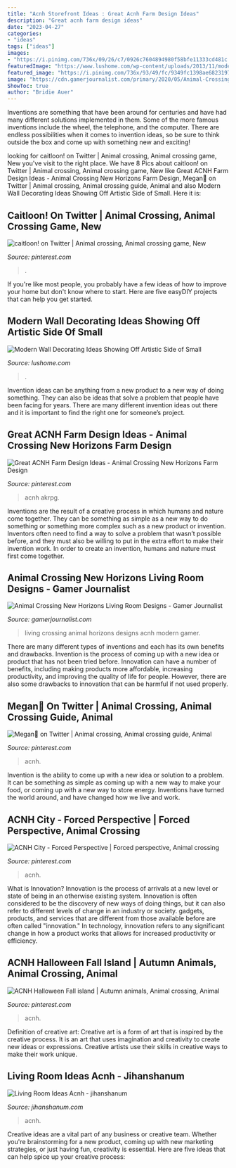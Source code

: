 ```yaml
---
title: "Acnh Storefront Ideas : Great Acnh Farm Design Ideas"
description: "Great acnh farm design ideas"
date: "2023-04-27"
categories:
- "ideas"
tags: ["ideas"]
images:
- "https://i.pinimg.com/736x/09/26/c7/0926c7604894980f58bfe11333cd481c.jpg"
featuredImage: "https://www.lushome.com/wp-content/uploads/2013/11/modern-wall-decoration-interior-decorating-malamen-6.jpg"
featured_image: "https://i.pinimg.com/736x/93/49/fc/9349fc1398ae6823197d1eb9104363bb.jpg"
image: "https://cdn.gamerjournalist.com/primary/2020/05/Animal-Crossing-New-Horizons-Living-Room-Designs-Modern-Living-Room.jpg"
ShowToc: true
author: "Bridie Auer"
---
```



Inventions are something that have been around for centuries and have had many different solutions implemented in them. Some of the more famous inventions include the wheel, the telephone, and the computer. There are endless possibilities when it comes to invention ideas, so be sure to think outside the box and come up with something new and exciting!

	

		
looking for caitloon! on Twitter | Animal crossing, Animal crossing game, New you've visit to the right place. We have 8 Pics about caitloon! on Twitter | Animal crossing, Animal crossing game, New like Great ACNH Farm Design Ideas - Animal Crossing New Horizons Farm Design, Megan🌾 on Twitter | Animal crossing, Animal crossing guide, Animal and also Modern Wall Decorating Ideas Showing Off Artistic Side of Small. Here it is:
		
    
## Caitloon! On Twitter | Animal Crossing, Animal Crossing Game, New

<img loading=lazy src="https://i.pinimg.com/736x/6e/5e/2b/6e5e2b47e23c3388d99e103d3fb7be33.jpg" onerror="this.onerror=null;this.src='https://tse2.mm.bing.net/th?id=OIP.66xGdi7ybMRWGb_qGZtVWwHaEK&amp;pid=15.1';" alt="caitloon! on Twitter | Animal crossing, Animal crossing game, New">

_Source: pinterest.com_

>. 

	

If you're like most people, you probably have a few ideas of how to improve your home but don't know where to start. Here are five easyDIY projects that can help you get started.

    
## Modern Wall Decorating Ideas Showing Off Artistic Side Of Small

<img loading=lazy src="https://www.lushome.com/wp-content/uploads/2013/11/modern-wall-decoration-interior-decorating-malamen-6.jpg" onerror="this.onerror=null;this.src='https://tse1.mm.bing.net/th?id=OIP._BK7GbIgTVuZbTESDzU2mwHaEw&amp;pid=15.1';" alt="Modern Wall Decorating Ideas Showing Off Artistic Side of Small">

_Source: lushome.com_

>. 

	

Invention ideas can be anything from a new product to a new way of doing something. They can also be ideas that solve a problem that people have been facing for years. There are many different invention ideas out there and it is important to find the right one for someone’s project.

    
## Great ACNH Farm Design Ideas - Animal Crossing New Horizons Farm Design

<img loading=lazy src="https://i.pinimg.com/736x/93/49/fc/9349fc1398ae6823197d1eb9104363bb.jpg" onerror="this.onerror=null;this.src='https://tse3.mm.bing.net/th?id=OIP.HKPWo_BPWOjg2dJLS8XySwHaEK&amp;pid=15.1';" alt="Great ACNH Farm Design Ideas - Animal Crossing New Horizons Farm Design">

_Source: pinterest.com_

>acnh akrpg. 

	

Inventions are the result of a creative process in which humans and nature come together. They can be something as simple as a new way to do something or something more complex such as a new product or invention. Inventors often need to find a way to solve a problem that wasn’t possible before, and they must also be willing to put in the extra effort to make their invention work. In order to create an invention, humans and nature must first come together.

    
## Animal Crossing New Horizons Living Room Designs - Gamer Journalist

<img loading=lazy src="https://cdn.gamerjournalist.com/primary/2020/05/Animal-Crossing-New-Horizons-Living-Room-Designs-Modern-Living-Room.jpg" onerror="this.onerror=null;this.src='https://tse3.mm.bing.net/th?id=OIP.YMb_e4qjB6YfR1uvTj6VAgHaEK&amp;pid=15.1';" alt="Animal Crossing New Horizons Living Room Designs - Gamer Journalist">

_Source: gamerjournalist.com_

>living crossing animal horizons designs acnh modern gamer. 

	

There are many different types of inventions and each has its own benefits and drawbacks.
Invention is the process of coming up with a new idea or product that has not been tried before. Innovation can have a number of benefits, including making products more affordable, increasing productivity, and improving the quality of life for people. However, there are also some drawbacks to innovation that can be harmful if not used properly.

    
## Megan🌾 On Twitter | Animal Crossing, Animal Crossing Guide, Animal

<img loading=lazy src="https://i.pinimg.com/736x/09/26/c7/0926c7604894980f58bfe11333cd481c.jpg" onerror="this.onerror=null;this.src='https://tse1.mm.bing.net/th?id=OIP.TCQA9AtC9MLfNT_XV_AWewHaEK&amp;pid=15.1';" alt="Megan🌾 on Twitter | Animal crossing, Animal crossing guide, Animal">

_Source: pinterest.com_

>acnh. 

	

Invention is the ability to come up with a new idea or solution to a problem. It can be something as simple as coming up with a new way to make your food, or coming up with a new way to store energy. Inventions have turned the world around, and have changed how we live and work.

    
## ACNH City - Forced Perspective | Forced Perspective, Animal Crossing

<img loading=lazy src="https://i.pinimg.com/736x/80/2a/4c/802a4ca586d9493eeec23a60c3c8e4d6.jpg" onerror="this.onerror=null;this.src='https://tse2.mm.bing.net/th?id=OIP.00vHRHVuBrPj5KjmXkYiZwHaEL&amp;pid=15.1';" alt="ACNH City - Forced Perspective | Forced perspective, Animal crossing">

_Source: pinterest.com_

>acnh. 

	

What is Innovation?
Innovation is the process of arrivals at a new level or state of being in an otherwise existing system. Innovation is often considered to be the discovery of new ways of doing things, but it can also refer to different levels of change in an industry or society. gadgets, products, and services that are different from those available before are often called "innovation." In technology, innovation refers to any significant change in how a product works that allows for increased productivity or efficiency.

    
## ACNH Halloween Fall Island | Autumn Animals, Animal Crossing, Animal

<img loading=lazy src="https://i.pinimg.com/736x/66/42/de/6642de8eec91aedc4e3128c420f859e3.jpg" onerror="this.onerror=null;this.src='https://tse3.mm.bing.net/th?id=OIP.ibk-9qiO5jLCxnkBS7ylxwHaEK&amp;pid=15.1';" alt="ACNH Halloween Fall island | Autumn animals, Animal crossing, Animal">

_Source: pinterest.com_

>acnh. 

	

Definition of creative art:
Creative art is a form of art that is inspired by the creative process. It is an art that uses imagination and creativity to create new ideas or expressions. Creative artists use their skills in creative ways to make their work unique.

    
## Living Room Ideas Acnh - Jihanshanum

<img loading=lazy src="https://i1.wp.com/66.media.tumblr.com/d6ff196971c7202b117d046f17710e0b/0cc0ef8fc72064c7-19/s640x960/b3c14050d9a6f37c36f2b36cda36935e907e19b1.jpg?ssl=1" onerror="this.onerror=null;this.src='https://tse1.mm.bing.net/th?id=OIP.yWkDFe5bvXrNMsE8pXBYwwHaIp&amp;pid=15.1';" alt="Living Room Ideas Acnh - jihanshanum">

_Source: jihanshanum.com_

>acnh. 

	

Creative ideas are a vital part of any business or creative team. Whether you're brainstorming for a new product, coming up with new marketing strategies, or just having fun, creativity is essential. Here are five ideas that can help spice up your creative process:

